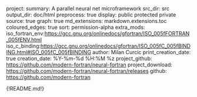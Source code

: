 project:
summary: A parallel neural net microframework
src_dir: src
output_dir: doc/html
preprocess: true
display: public
         protected
         private
source: true
graph: true
md_extensions: markdown.extensions.toc
coloured_edges: true
sort: permission-alpha
extra_mods: iso_fortran_env:https://gcc.gnu.org/onlinedocs/gfortran/ISO_005fFORTRAN_005fENV.html
            iso_c_binding:https://gcc.gnu.org/onlinedocs/gfortran/ISO_005fC_005fBINDING.html#ISO_005fC_005fBINDING
author: Milan Curcic
print_creation_date: true
creation_date: %Y-%m-%d %H:%M %z
project_github: https://github.com/modern-fortran/neural-fortran
project_download: https://github.com/modern-fortran/neural-fortran/releases
github: https://github.com/modern-fortran

{!README.md!}
